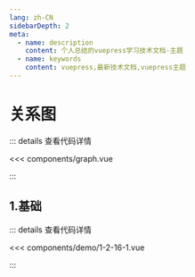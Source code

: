 ```yaml
---
lang: zh-CN
sidebarDepth: 2
meta:
  - name: description
    content: 个人总结的vuepress学习技术文档-主题
  - name: keywords
    content: vuepress,最新技术文档,vuepress主题
---
```


# 关系图

::: details 查看代码详情

<<< components/graph.vue

:::
## 1.基础

  <Container url="https://zhoubichuan.com/resume/demo/?type=echarts&name=1-2-16-1.vue" />

::: details 查看代码详情

<<< components/demo/1-2-16-1.vue

:::